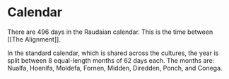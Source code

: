 # Calendar 

There are 496 days in the Raudaian calendar. This is the time between [[The Alignment]]. 

In the standard calendar, which is shared across the cultures, the year is split between 8 equal-length months of 62 days each. The months are: Nualfa, Hoenifa, Moldefa, Fornen, Midden, Diredden, Ponch, and Conega.